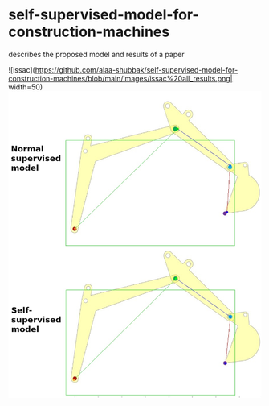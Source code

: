 # self-supervised-model-for-construction-machines
describes the proposed model and results of a paper


![issac](https://github.com/alaa-shubbak/self-supervised-model-for-construction-machines/blob/main/images/issac%20all_results.png| width=50) ![matlab](https://github.com/alaa-shubbak/self-supervised-model-for-construction-machines/blob/main/images/matlab_results.png)
